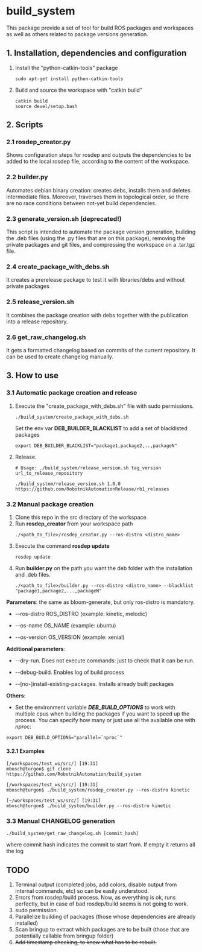 # build_system

This package provide a set of tool for build ROS packages and workspaces as well as others related to package versions generation.

## 1. Installation, dependencies and configuration

 1. Install the "python-catkin-tools" package
    ```
    sudo apt-get install python-catkin-tools
    ```

 2. Build and source the workspace with "catkin build"
    ```
    catkin build
    source devel/setup.bash
    ```

## 2. Scripts


### 2.1 rosdep_creator.py

Shows configuration steps for rosdep and outputs the dependencies to be added to the local rosdep file, according to the content of the workspace.

### 2.2 builder.py

Automates debian binary creation: creates debs, installs them and deletes intermediate files. Moreover, traverses them in topological order, so there are no race conditions between not-yet build dependencies.

### 2.3 generate_version.sh (deprecated!)

This script is intended to automate the package version generation, building the .deb files (using the .py files that are on this package), removing the private packages and git files, and compressing the workspace on a .tar.tgz file.

### 2.4 create_package_with_debs.sh

It creates a prerelease package to test it with libraries/debs and without private packages

### 2.5 release_version.sh

It combines the package creation with debs together with the publication into a release repository.

### 2.6 get_raw_changelog.sh

It gets a formatted changelog based on commits of the current repository. It can be used to create changelog manually.

## 3. How to use

### 3.1 Automatic package creation and release

1. Execute the "create_package_with_debs.sh" file with sudo permissions.
   ```
   ./build_system/create_package_with_debs.sh
   ```
   Set the env var **DEB_BUILDER_BLACKLIST** to add a set of blacklisted packages
   ```
   export DEB_BUILDER_BLACKLIST="package1,package2,..,packageN"
   ```

2. Release.
   ```
   # Usage: ./build_system/release_version.sh tag_version url_to_release_repository

   ./build_system/release_version.sh 1.0.0 https://github.com/RobotnikAutomationRelease/rb1_releases
   ```

### 3.2 Manual package creation

1. Clone this repo in the src directory of the workspace
1. Run **rosdep_creator** from your workspace path
   ```
   ./<path_to_file>/rosdep_creator.py --ros-distro <distro_name>
   ```
1. Execute the command **rosdep update**
   ```
   rosdep update
   ```
1. Run **builder.py** on the path you want the deb folder with the installation and .deb files.
   ```
   ./<path_to_file>/builder.py --ros-distro <distro_name> --blacklist "package1,package2,...,packageN"
   ```


**Parameters**: the same as bloom-generate, but only ros-distro is mandatory.

* \-\-ros-distro ROS_DISTRO (example: kinetic, melodic)

* \-\-os-name OS_NAME (example: ubuntu)

* \-\-os-version OS_VERSION (example: xenial)

**Additional parameters**:

* \-\-dry-run. Does not execute commands: just to check that it can be run.

* \-\-debug-build. Enables log of build process

* \-\-[no-]install-existing-packages. Installs already built packages

**Others**:

* Set the environment variable ***DEB_BUILD_OPTIONS*** to work with multiple cpus when building the packages if you want to speed up the process. You can specify how many or just use all the available one with *nproc*:
 ```
 export DEB_BUILD_OPTIONS="parallel=`nproc`"
 ```


#### 3.2.1 Examples

~~~~
[/workspaces/test_ws/src/] [19:31]
mbosch@turgon$ git clone https://github.com/RobotnikAutomation/build_system
~~~~

~~~~
[/workspaces/test_ws/src/] [19:31]
mbosch@turgon$ ./build_system/rosdep_creator.py --ros-distro kinetic
~~~~

~~~~
[~/workspaces/test_ws/src/] [19:31]
mbosch@turgon$ ./build_system/builder.py --ros-distro kinetic
~~~~

### 3.3 Manual CHANGELOG generation

```
./build_system/get_raw_changelog.sh [commit_hash]
```

where commit hash indicates the commit to start from. If empty it returns all the log

## TODO

1. Terminal output (completed jobs, add colors, disable output from internal commands, etc) so can be easily understood.
1. Errors from rosdep/build process. Now, as everything is ok, runs perfectly, but in case of bad rosdep/build seems is not going to work.
1. sudo permission.
1. Parallelize building of packages (those whose dependencies are already installed)
1. Scan bringup to extract which packages are to be built (those that are potentially callable from bringup folder)
1. ~~Add timestamp checking, to know what has to be rebuilt.~~
